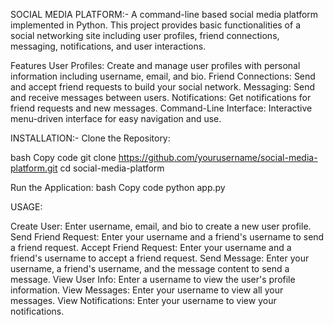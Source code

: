 

SOCIAL MEDIA PLATFORM:-
A command-line based social media platform implemented in Python. This project provides basic functionalities of a social networking site including user profiles, friend connections, messaging, notifications, and user interactions.

Features
User Profiles: Create and manage user profiles with personal information including username, email, and bio.
Friend Connections: Send and accept friend requests to build your social network.
Messaging: Send and receive messages between users.
Notifications: Get notifications for friend requests and new messages.
Command-Line Interface: Interactive menu-driven interface for easy navigation and use.


INSTALLATION:-
Clone the Repository:

bash
Copy code
git clone https://github.com/yourusername/social-media-platform.git
cd social-media-platform

Run the Application:
bash
Copy code
python app.py

USAGE:

Create User: Enter username, email, and bio to create a new user profile.
Send Friend Request: Enter your username and a friend's username to send a friend request.
Accept Friend Request: Enter your username and a friend's username to accept a friend request.
Send Message: Enter your username, a friend's username, and the message content to send a message.
View User Info: Enter a username to view the user's profile information.
View Messages: Enter your username to view all your messages.
View Notifications: Enter your username to view your notifications.
